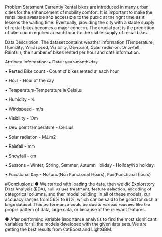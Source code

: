Problem Statement
Currently Rental bikes are introduced in many urban cities for the enhancement of mobility comfort. It is important to make the rental bike available and accessible to the public at the right time as it lessens the waiting time. Eventually, providing the city with a stable supply of rental bikes becomes a major concern. The crucial part is the prediction of bike count required at each hour for the stable supply of rental bikes.

Data Description:
The dataset contains weather information (Temperature, Humidity, Windspeed, Visibility, Dewpoint, Solar radiation, Snowfall, Rainfall), the number of bikes rented per hour and date information.

Attribute Information:
• Date : year-month-day

• Rented Bike count - Count of bikes rented at each hour

• Hour - Hour of the day

• Temperature-Temperature in Celsius

• Humidity - %

• Windspeed - m/s

• Visibility - 10m

• Dew point temperature - Celsius

• Solar radiation - MJ/m2

• Rainfall - mm

• Snowfall - cm

• Seasons - Winter, Spring, Summer, Autumn Holiday - Holiday/No holiday.

• Functional Day - NoFunc(Non Functional Hours), Fun(Functional hours)

#Conclusions:
● We started with loading the data, then we did Exploratory Data Analysis (EDA), null values treatment, feature selection, encoding of categorical columns, and then model building. In all of these models, our accuracy ranges from 56% to 91%, which can be said to be good for such a large dataset. This performance could be due to various reasons like the proper pattern of data, large data, or because of the relevant features.

● After performing variable importance analysis to find the most significant variables for all the models developed with the given data sets. We are getting the best results from CatBoost and LightGBM.

